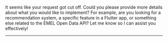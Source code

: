 It seems like your request got cut off. Could you please provide more details about what you would like to implement? For example, are you looking for a recommendation system, a specific feature in a Flutter app, or something else related to the EMEL Open Data API? Let me know so I can assist you effectively!

---

